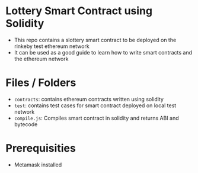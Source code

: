 # Lottery Smart Contract using Solidity
- This repo contains a slottery smart contract to be deployed on the rinkeby test ethereum network
- It can be used as a good guide to learn how to write smart contracts and the ethereum network 

# Files / Folders
- `contracts`: contains ethereum contracts written using solidity
- `test`: contains test cases for smart contract deployed on local test network
- `compile.js`: Compiles smart contract in solidity and returns ABI and bytecode

# Prerequisities
- Metamask installed